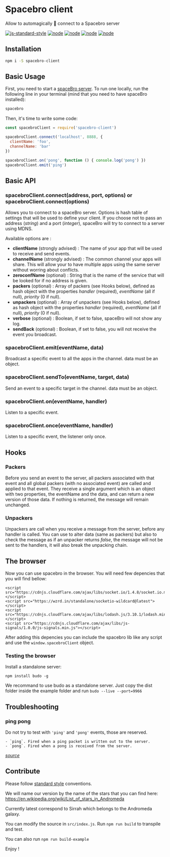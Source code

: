 # Spacebro client
Allow to automagically 🌟 connect to a Spacebro server

[![js-standard-style](https://img.shields.io/badge/code%20style-standard-brightgreen.svg)](http://standardjs.com/) [![node](https://img.shields.io/badge/node-0.10.x-brightgreen.svg)](https://nodejs.org/en/) [![node](https://img.shields.io/badge/node-0.12.x-brightgreen.svg)](https://nodejs.org/en/) [![node](https://img.shields.io/badge/node-4.0.x-brightgreen.svg)](https://nodejs.org/en/) [![node](https://img.shields.io/badge/node-5.3.x-brightgreen.svg)](https://nodejs.org/en/)

## Installation
```bash
npm i -S spacebro-client
```

## Basic Usage

First, you need to start a [spaceBro server](https://github.com/soixantecircuits/spacebro). To run one locally, run the following line in your terminal (mind that you need to have spaceBro installed):
```bash
spacebro
```

Then, it's time to write some code:
```js
const spacebroClient = require('spacebro-client')

spacebroClient.connect('localhost', 8888, {
  clientName: 'foo',
  channelName: 'bar'
})

spacebroClient.on('pong', function () { console.log('pong') })
spacebroClient.emit('ping')
```

## Basic API

### spacebroClient.connect(address, port, options) or spacebroClient.connect(options)

Allows you to connect to a spaceBro server. Options is hash table of settings that will be used to define your client.
If you choose not to pass an address (*string*) and a port (*integer*), spaceBro will try to connect to a server using MDNS.

Available options are :
- **clientName** (strongly advised) : The name of your app that will be used to receive and send events.
- **channelName** (strongly advised) : The common channel your apps will share. This will allow your to have multiple apps using the same server without worring about conflicts.
- **zeroconfName** (optional) : String that is the name of the service that will be looked for if no address is given.
- **packers** (optional) : Array of packers (see Hooks below), defined as hash object with the properties *handler* (required), *eventName* (all if null), *priority* (0 if null).
- **unpackers** (optional) : Array of unpackers (see Hooks below), defined as hash object with the properties *handler* (required), *eventName* (all if null), *priority* (0 if null).
- **verbose** (optional) : Boolean, if set to false, spaceBro will not show any log.
- **sendBack** (optional) : Boolean, if set to false, you will not receive the event you broadcast.

### spacebroClient.emit(eventName, data)
Broadcast a specific event to all the apps in the channel. data must be an object.

### spacebroClient.sendTo(eventName, target, data)
Send an event to a specific target in the channel. data must be an object.

### spacebroClient.on(eventName, handler)
Listen to a specific event.

### spacebroClient.once(eventName, handler)
Listen to a specific event, the listener only once.

## Hooks

### Packers
Before you send an event to the server, all packers associated with that event and all global packers (with no associated event) are called and applied to that event. They receive a single argument which is an object with two properties, the eventName and the data, and can return a new version of those data. If nothing is returned, the message will remain unchanged.

### Unpackers
Unpackers are call when you receive a message from the server, before any handler is called. You can use to alter data (same as packers) but also to check the message as if an unpacker returns *false*, the message will not be sent to the handlers, it will also break the unpacking chain.

## The browser
Now you can use spacebro in the browser. You will need few depencies that you will find bellow:

```
<script src="https://cdnjs.cloudflare.com/ajax/libs/socket.io/1.4.8/socket.io.min.js"></script>
<script src="https://wzrd.in/standalone/socketio-wildcard@latest"></script>
<script src="https://cdnjs.cloudflare.com/ajax/libs/lodash.js/3.10.1/lodash.min.js"></script>
<script src="https://cdnjs.cloudflare.com/ajax/libs/js-signals/1.0.0/js-signals.min.js"></script>
```

After adding this depencies you can include the spacebro lib like any script and use the `window.spacebroClient` object.

### Testing the browser
Install a standalone server:

`npm install budo -g`

We recommand to use budo as a standalone server. Just copy the dist folder inside the example folder and run `budo --live --port=9966`

## Troubleshooting

### ping pong

Do not try to test with `'ping'` and `'pong'` events, those are reserved.

```
- `ping`. Fired when a ping packet is written out to the server.
- `pong`. Fired when a pong is received from the server.
```
*[source](https://github.com/socketio/socket.io-client/issues/1022)*

## Contribute

Please follow [standard style](https://github.com/feross/standard) conventions.

We will name our version by the name of the stars that you can find here: https://en.wikipedia.org/wiki/List_of_stars_in_Andromeda

Currently latest correspond to Sirrah which belongs to the Andromeda galaxy.

You can modify the source in `src/index.js`. Run `npm run build` to transpile and test.

You can also run `npm run build-example`

Enjoy !
